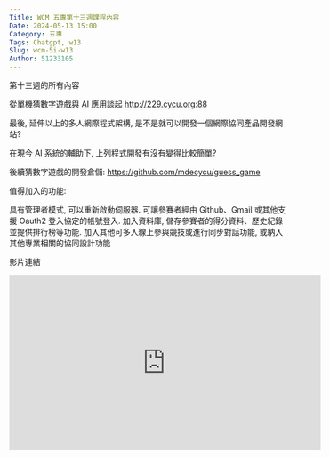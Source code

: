```yaml
---
Title: WCM 五專第十三週課程內容
Date: 2024-05-13 15:00
Category: 五專
Tags: Chatgpt, w13
Slug: wcm-5i-w13
Author: 51233105
---
```


第十三週的所有內容

<!-- PELICAN_END_SUMMARY -->

從單機猜數字遊戲與 AI 應用談起   http://229.cycu.org:88

最後, 延伸以上的多人網際程式架構, 是不是就可以開發一個網際協同產品開發網站?

在現今 AI 系統的輔助下, 上列程式開發有沒有變得比較簡單?

後續猜數字遊戲的開發倉儲: https://github.com/mdecycu/guess_game

值得加入的功能:

具有管理者模式, 可以重新啟動伺服器.
可讓參賽者經由 Github、Gmail 或其他支援 Oauth2 登入協定的帳號登入.
加入資料庫, 儲存參賽者的得分資料、歷史紀錄並提供排行榜等功能.
加入其他可多人線上參與競技或進行同步對話功能, 或納入其他專業相關的協同設計功能

影片連結

<iframe width="560" height="315" src="https://www.youtube.com/embed/DM59hq7Mej0?si=YThaVS2B-NeLfr-0" title="YouTube video player" frameborder="0" allow="accelerometer; autoplay; clipboard-write; encrypted-media; gyroscope; picture-in-picture; web-share" referrerpolicy="strict-origin-when-cross-origin" allowfullscreen></iframe>